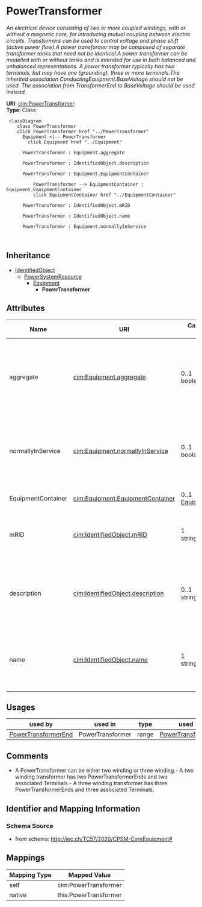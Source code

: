 # PowerTransformer


_An electrical device consisting of  two or more coupled windings, with or without a magnetic core, for introducing mutual coupling between electric circuits. Transformers can be used to control voltage and phase shift (active power flow).A power transformer may be composed of separate transformer tanks that need not be identical.A power transformer can be modelled with or without tanks and is intended for use in both balanced and unbalanced representations.   A power transformer typically has two terminals, but may have one (grounding), three or more terminals.The inherited association ConductingEquipment.BaseVoltage should not be used.  The association from TransformerEnd to BaseVoltage should be used instead._





**URI**: [cim:PowerTransformer](http://iec.ch/TC57/CIM100#PowerTransformer)<br />
**Type**: Class




```mermaid
 classDiagram
    class PowerTransformer
    click PowerTransformer href "../PowerTransformer"
      Equipment <|-- PowerTransformer
        click Equipment href "../Equipment"
      
      PowerTransformer : Equipment.aggregate
        
      PowerTransformer : IdentifiedObject.description
        
      PowerTransformer : Equipment.EquipmentContainer
        
          PowerTransformer --> EquipmentContainer : Equipment.EquipmentContainer
          click EquipmentContainer href "../EquipmentContainer"
        
      PowerTransformer : IdentifiedObject.mRID
        
      PowerTransformer : IdentifiedObject.name
        
      PowerTransformer : Equipment.normallyInService
        
      
```





## Inheritance
* [IdentifiedObject](IdentifiedObject.md)
    * [PowerSystemResource](PowerSystemResource.md)
        * [Equipment](Equipment.md)
            * **PowerTransformer**



## Attributes


| Name | URI | Cardinality and Range | Description | Inheritance |
| ---  | --- | --- | --- | --- |
| aggregate | [cim:Equipment.aggregate](http://iec.ch/TC57/CIM100#Equipment.aggregate) | 0..1 <br />  boolean  | The aggregate flag provides an alternative way of representing an aggregated ... | [Equipment](Equipment.md) |
| normallyInService | [cim:Equipment.normallyInService](http://iec.ch/TC57/CIM100#Equipment.normallyInService) | 0..1 <br />  boolean  | Specifies the availability of the equipment under normal operating conditions | [Equipment](Equipment.md) |
| EquipmentContainer | [cim:Equipment.EquipmentContainer](http://iec.ch/TC57/CIM100#Equipment.EquipmentContainer) | 0..1 <br />  [EquipmentContainer](EquipmentContainer.md)  | Container of this equipment | [Equipment](Equipment.md) |
| mRID | [cim:IdentifiedObject.mRID](http://iec.ch/TC57/CIM100#IdentifiedObject.mRID) | 1 <br />  string  | Master resource identifier issued by a model authority | [IdentifiedObject](IdentifiedObject.md) |
| description | [cim:IdentifiedObject.description](http://iec.ch/TC57/CIM100#IdentifiedObject.description) | 0..1 <br />  string  | The description is a free human readable text describing or naming the object | [IdentifiedObject](IdentifiedObject.md) |
| name | [cim:IdentifiedObject.name](http://iec.ch/TC57/CIM100#IdentifiedObject.name) | 1 <br />  string  | The name is any free human readable and possibly non unique text naming the o... | [IdentifiedObject](IdentifiedObject.md) |





## Usages

| used by | used in | type | used |
| ---  | --- | --- | --- |
| [PowerTransformerEnd](PowerTransformerEnd.md) | PowerTransformer | range | [PowerTransformer](PowerTransformer.md) |






## Comments

* A PowerTransformer can be either two winding or three winding.-  A two winding transformer has two PowerTransformerEnds and two associated Terminals.-  A three winding transformer has three PowerTransformerEnds and three associated Terminals.

## Identifier and Mapping Information







### Schema Source


* from schema: http://iec.ch/TC57/2020/CPSM-CoreEquipment#





## Mappings

| Mapping Type | Mapped Value |
| ---  | ---  |
| self | cim:PowerTransformer |
| native | this:PowerTransformer |




